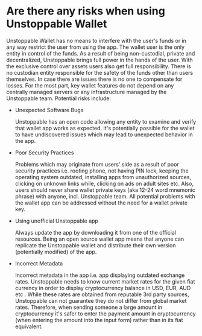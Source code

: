 # Are there any risks when using Unstoppable Wallet

Unstoppable Wallet has no means to interfere with the user's funds or in any way restrict the user from using the app. The wallet user is the only entity in control of the funds.
As a result of being non-custodial, private and decentralized, Unstoppable brings full power in the hands of the user. With the exclusive control over assets users also get full responsibility. There is no custodian entity responsible for the safety of the funds other than users themselves. In case there are issues there is no one to compensate for losses.
For the most part, key wallet features do not depend on any centrally managed servers or any infrastructure managed by the Unstoppable team.
Potential risks include:

- Unexpected Software Bugs

  Unstoppable has an open code allowing any entity to examine and verify that wallet app works as expected. It's potentially possible for the wallet to have undiscovered issues which may lead to unexpected behavior in the app.

- Poor Security Practices

  Problems which may originate from users' side as a result of poor security practices i.e. rooting phone, not having PIN lock, keeping the operating system outdated, installing apps from unauthorized sources, clicking on unknown links while, clicking on ads on adult sites etc. Also, users should never share wallet private keys (aka 12-24 word mnemonic phrase) with anyone, incl. Unstoppable team. All potential problems with the wallet app can be addressed without the need for a wallet private key.

- Using unofficial Unstoppable app

  Always update the app by downloading it from one of the official resources. Being an open source wallet app means that anyone can replicate the Unstoppable wallet and distribute their own version (potentially modified) of the app.

- Incorrect Metadata

  Incorrect metadata in the app i.e. app displaying outdated exchange rates. Unstoppable needs to know current market rates for the given fiat currency in order to display cryptocurrency balance in USD, EUR, AUD etc . While these rates are obtained from reputable 3rd party sources, Unstoppable can not guarantee they do not differ from global market rates. Therefore, when sending someone a large amount in cryptocurrency it's safer to enter the payment amount in cryptocurrency (when entering the amount into the input form) rather than in its fiat equivalent.
